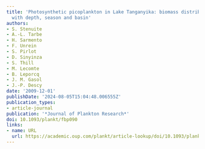 ```yaml
---
title: 'Photosynthetic picoplankton in Lake Tanganyika: biomass distribution patterns
  with depth, season and basin'
authors:
- S. Stenuite
- A.-L. Tarbe
- H. Sarmento
- F. Unrein
- S. Pirlot
- D. Sinyinza
- S. Thill
- M. Lecomte
- B. Leporcq
- J. M. Gasol
- J.-P. Descy
date: '2009-12-01'
publishDate: '2024-08-05T15:04:48.006555Z'
publication_types:
- article-journal
publication: '*Journal of Plankton Research*'
doi: 10.1093/plankt/fbp090
links:
- name: URL
  url: https://academic.oup.com/plankt/article-lookup/doi/10.1093/plankt/fbp090
---
```

